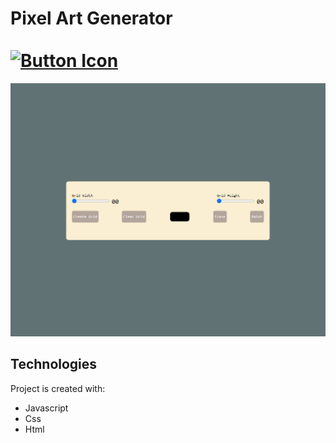 # Pixel Art Generator⠀⠀⠀⠀⠀⠀⠀⠀  ⠀⠀⠀⠀⠀⠀⠀⠀⠀⠀⠀⠀⠀⠀⠀⠀ [![Button Icon]](https://joaomartinscode.github.io/landing/)
<!----------------------------------------------------------------------------->
[Button Icon]: https://img.shields.io/badge/-Live%20view-blueviolet

![PixelArt](pixelart.png)

## Technologies
Project is created with:
* Javascript
* Css
* Html

